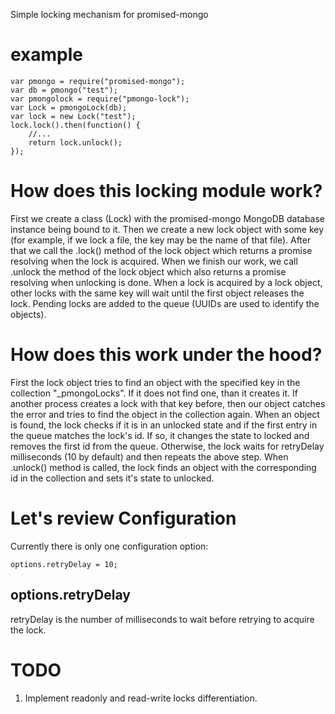 Simple locking mechanism for promised-mongo


example
=======

    var pmongo = require("promised-mongo");
    var db = pmongo("test");
    var pmongolock = require("pmongo-lock");
    var Lock = pmongoLock(db);
    var lock = new Lock("test");
    lock.lock().then(function() {
        //...
        return lock.unlock();
    });


How does this locking module work?
==================================

First we create a class (Lock) with the promised-mongo MongoDB database instance being bound to it.
Then we create a new lock object with some key (for example, if we lock a file, the key may be the name of that file).
After that we call the .lock() method of the lock object which returns a promise resolving when the lock is acquired.
When we finish our work, we call .unlock the method of the lock object which also returns a promise resolving when unlocking is done.
When a lock is acquired by a lock object, other locks with the same key will wait until the first object releases the lock.
Pending locks are added to the queue (UUIDs are used to identify the objects).

How does this work under the hood?
==================================

First the lock object tries to find an object with the specified key in the collection "_pmongoLocks".
If it does not find one, than it creates it. If another process creates a lock with that key before, then our object catches the error and tries to find the object in the collection again.
When an object is found, the lock checks if it is in an unlocked state and if the first entry in the queue matches the lock's id. If so, it changes the state to locked and removes the first id from the queue.
Otherwise, the lock waits for retryDelay milliseconds (10 by default) and then repeats the above step.
When .unlock() method is called, the lock finds an object with the corresponding id in the collection and sets it's state to unlocked.

Let's review Configuration
==========================

Currently there is only one configuration option:

    options.retryDelay = 10;

options.retryDelay 
------------------

retryDelay is the number of milliseconds to wait before retrying to acquire the lock.

TODO
====

1. Implement readonly and read-write locks differentiation.
